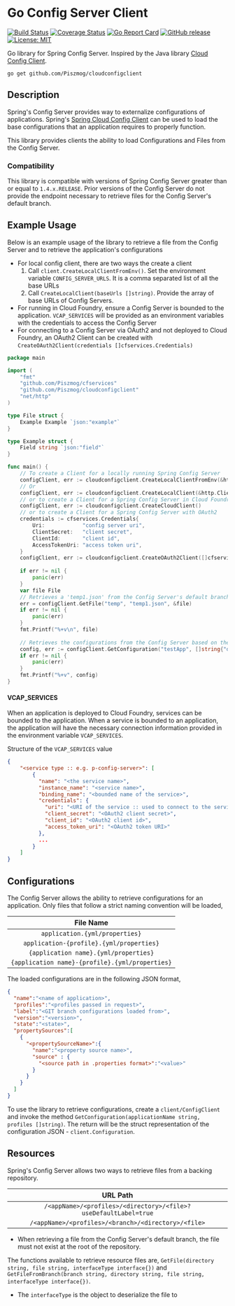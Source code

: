 # Go Config Server Client
[![Build Status](https://travis-ci.org/Piszmog/cloudconfigclient.svg?branch=develop)](https://travis-ci.org/Piszmog/cloudconfigclient)
[![Coverage Status](https://coveralls.io/repos/github/Piszmog/cloudconfigclient/badge.svg?branch=develop)](https://coveralls.io/github/Piszmog/cloudconfigclient?branch=develop)
[![Go Report Card](https://goreportcard.com/badge/github.com/Piszmog/cloudconfigclient)](https://goreportcard.com/report/github.com/Piszmog/cloudconfigclient)
[![GitHub release](https://img.shields.io/github/release/Piszmog/cloudconfigclient.svg)](https://github.com/Piszmog/cloudconfigclient/releases/latest)
[![License: MIT](https://img.shields.io/badge/License-MIT-yellow.svg)](https://opensource.org/licenses/MIT)

Go library for Spring Config Server. Inspired by the Java library [Cloud Config Client](https://github.com/Piszmog/cloud-config-client).

`go get github.com/Piszmog/cloudconfigclient`

## Description
Spring's Config Server provides way to externalize configurations of applications. Spring's
[Spring Cloud Config Client](https://github.com/spring-cloud/spring-cloud-config/tree/master/spring-cloud-config-client)
can be used to load the base configurations that an application requires to properly function.

This library provides clients the ability to load Configurations and Files from the Config Server.

### Compatibility
This library is compatible with versions of Spring Config Server greater than or equal to `1.4.x.RELEASE`. Prior versions 
of the Config Server do not provide the endpoint necessary to retrieve files for the Config Server's default branch.

## Example Usage
Below is an example usage of the library to retrieve a file from the Config Server and to retrieve the application's configurations

* For local config client, there are two ways the create a client
  1. Call `client.CreateLocalClientFromEnv()`. Set the environment variable `CONFIG_SERVER_URLS`. It is a comma separated list of all the base URLs
  2. Call `CreateLocalClient(baseUrls []string)`. Provide the array of base URLs of Config Servers.
* For running in Cloud Foundry, ensure a Config Server is bounded to the application. `VCAP_SERVICES` will be provided as an environment variables with the credentials to access the Config Server
* For connecting to a Config Server via OAuth2 and not deployed to Cloud Foundry, an OAuth2 Client can be created with `CreateOAuth2Client(credentials []cfservices.Credentials)`

```go
package main

import (
	"fmt"
	"github.com/Piszmog/cfservices"
	"github.com/Piszmog/cloudconfigclient"
	"net/http"
)

type File struct {
	Example Example `json:"example"`
}

type Example struct {
	Field string `json:"field"`
}

func main() {
	// To create a Client for a locally running Spring Config Server
	configClient, err := cloudconfigclient.CreateLocalClientFromEnv(&http.Client{})
	// Or
	configClient, err := cloudconfigclient.CreateLocalClient(&http.Client{}, []string{"http://localhost:8888"})
	// or to create a Client for a Spring Config Server in Cloud Foundry
	configClient, err := cloudconfigclient.CreateCloudClient()
	// or to create a Client for a Spring Config Server with OAuth2
	credentials := cfservices.Credentials{
		Uri:            "config server uri",
		ClientSecret:   "client secret",
		ClientId:       "client id",
		AccessTokenUri: "access token uri",
	}
	configClient, err := cloudconfigclient.CreateOAuth2Client([]cfservices.Credentials{credentials})
	
	if err != nil {
		panic(err)
	}
	var file File
	// Retrieves a 'temp1.json' from the Config Server's default branch in directory 'temp' and deserialize to File
	err = configClient.GetFile("temp", "temp1.json", &file)
	if err != nil {
		panic(err)
	}
	fmt.Printf("%+v\n", file)
	
	// Retrieves the configurations from the Config Server based on the application name and active profiles
	config, err := configClient.GetConfiguration("testApp", []string{"dev"})
	if err != nil {
		panic(err)
	}
	fmt.Printf("%+v", config)
}
```

#### VCAP_SERVICES
When an application is deployed to Cloud Foundry, services can be bounded to the application. When a service is bounded to an application, 
the application will have the necessary connection information provided in the environment variable `VCAP_SERVICES`.

Structure of the `VCAP_SERVICES` value
```json
{
    "<service type :: e.g. p-config-server>": [
        {
          "name": "<the service name>",
          "instance_name": "<service name>",
          "binding_name": "<bounded name of the service>",
          "credentials": {
            "uri": "<URI of the service :: used to connect to the service>",
            "client_secret": "<OAuth2 client secret>",
            "client_id": "<OAuth2 client id>",
            "access_token_uri": "<OAuth2 token URI>"
          },
          ...
        }
    ]
}
```


## Configurations
The Config Server allows the ability to retrieve configurations for an application. Only files that follow a strict naming 
convention will be loaded,

| File Name | 
| :---: |
|`application.{yml/properties}`|
|`application-{profile}.{yml/properties}`|
|`{application name}.{yml/properties}`|
|`{application name}-{profile}.{yml/properties}`|

The loaded configurations are in the following JSON format,

```json
{
  "name":"<name of application>",
  "profiles":"<profiles passed in request>",
  "label":"<GIT branch configurations loaded from>",
  "version":"<version>",
  "state":"<state>",
  "propertySources":[
    {
      "<propertySourceName>":{
        "name":"<property source name>",
        "source" : {
          "<source path in .properties format>":"<value>"
        }
      }
    }
  ]
}
```

To use the library to retrieve configurations, create a `client/ConfigClient` and 
invoke the method `GetConfiguration(applicationName string, profiles []string)`. The return will be the struct representation 
of the configuration JSON - `client.Configuration`.

## Resources
Spring's Config Server allows two ways to retrieve files from a backing repository.

| URL Path | 
| :---: |
|`/<appName>/<profiles>/<directory>/<file>?useDefaultLabel=true`|
|`/<appName>/<profiles>/<branch>/<directory>/<file>`|

* When retrieving a file from the Config Server's default branch, the file must not exist at the root of the repository.

The functions available to retrieve resource files are, `GetFile(directory string, file string, interfaceType interface{})` and 
`GetFileFromBranch(branch string, directory string, file string, interfaceType interface{})`.

* The `interfaceType` is the object to deserialize the file to